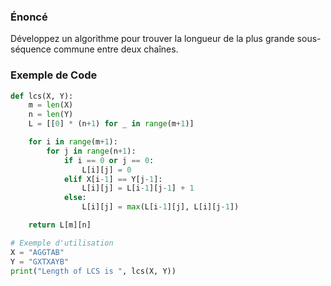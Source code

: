 ### Énoncé

Développez un algorithme pour trouver la longueur de la plus grande sous-séquence commune entre deux chaînes.

### Exemple de Code

```python
def lcs(X, Y):
    m = len(X)
    n = len(Y)
    L = [[0] * (n+1) for _ in range(m+1)]

    for i in range(m+1):
        for j in range(n+1):
            if i == 0 or j == 0:
                L[i][j] = 0
            elif X[i-1] == Y[j-1]:
                L[i][j] = L[i-1][j-1] + 1
            else:
                L[i][j] = max(L[i-1][j], L[i][j-1])

    return L[m][n]

# Exemple d'utilisation
X = "AGGTAB"
Y = "GXTXAYB"
print("Length of LCS is ", lcs(X, Y))
```
